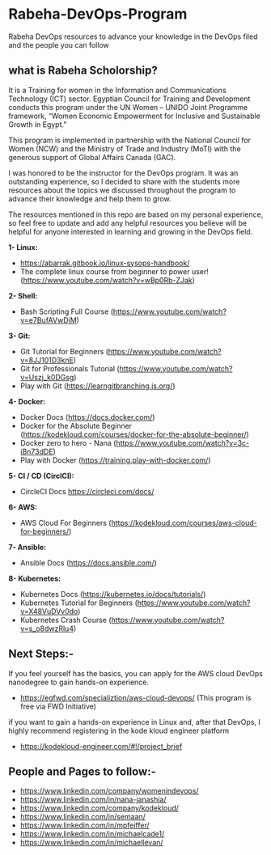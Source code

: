 # Rabeha-DevOps-Program
Rabeha DevOps resources to advance your knowledge in the DevOps filed and the people you can follow 

## what is Rabeha Scholorship?
It is a Training for women in the Information and Communications Technology (ICT) sector. Egyptian Council for Training and Development conducts this program under the UN Women – UNIDO Joint Programme framework, “Women Economic Empowerment for Inclusive and Sustainable Growth in Egypt.” <br/>

This program is implemented in partnership with the National Council for Women (NCW) and the Ministry of Trade and Industry (MoTI) with the generous support of Global Affairs Canada (GAC). <br/>

I was honored to be the instructor for the DevOps program. It was an outstanding experience, so I decided to share with the students more resources about the topics we discussed throughout the program to advance their knowledge and help them to grow.

The resources mentioned in this repo are based on my personal experience, so feel free to update and add any helpful resources you believe will be helpful for anyone interested in learning and growing in the DevOps field.

<strong>1- Linux: </strong>
- https://abarrak.gitbook.io/linux-sysops-handbook/
- The complete linux course from beginner to power user! (https://www.youtube.com/watch?v=wBp0Rb-ZJak)

<strong>2- Shell: </strong>
- Bash Scripting Full Course (https://www.youtube.com/watch?v=e7BufAVwDiM)

<strong>3- Git: </strong>
- Git Tutorial for Beginners (https://www.youtube.com/watch?v=8JJ101D3knE)
- Git for Professionals Tutorial (https://www.youtube.com/watch?v=Uszj_k0DGsg)
- Play with Git (https://learngitbranching.js.org/)

<strong>4- Docker: </strong>
- Docker Docs (https://docs.docker.com/)
- Docker for the Absolute Beginner (https://kodekloud.com/courses/docker-for-the-absolute-beginner/)
- Docker zero to hero - Nana (https://www.youtube.com/watch?v=3c-iBn73dDE)
- Play with Docker (https://training.play-with-docker.com/)

<strong>5- CI / CD (CirclCI): </strong>
- CircleCI Docs https://circleci.com/docs/

<strong>6- AWS: </strong>
- AWS Cloud For Beginners (https://kodekloud.com/courses/aws-cloud-for-beginners/)

<strong>7- Ansible: </strong>
- Ansible Docs (https://docs.ansible.com/)

<strong>8- Kubernetes: </strong>
- Kubernetes Docs (https://kubernetes.io/docs/tutorials/)
- Kubernetes Tutorial for Beginners (https://www.youtube.com/watch?v=X48VuDVv0do)
- Kubernetes Crash Course (https://www.youtube.com/watch?v=s_o8dwzRlu4)


## Next Steps:- 
If you feel yourself has the basics, you can apply for the AWS cloud DevOps nanodegree to gain hands-on experience.
- https://egfwd.com/specializtion/aws-cloud-devops/ (This program is free via FWD Initiative)

if you want to gain a hands-on experience in Linux and, after that DevOps, I highly recommend registering in the kode kloud engineer platform 
- https://kodekloud-engineer.com/#!/project_brief

## People and Pages to follow:-
- https://www.linkedin.com/company/womenindevops/
- https://www.linkedin.com/in/nana-janashia/
- https://www.linkedin.com/company/kodekloud/
- https://www.linkedin.com/in/semaan/
- https://www.linkedin.com/in/mpfeiffer/
- https://www.linkedin.com/in/michaelcade1/
- https://www.linkedin.com/in/michaellevan/

